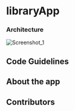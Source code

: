 # libraryApp


### Architecture 
![Screenshot_1](https://user-images.githubusercontent.com/69252953/233648714-078bb574-7bee-431a-afcf-6582a37072f8.png)

## Code Guidelines

## About the app

## Contributors
